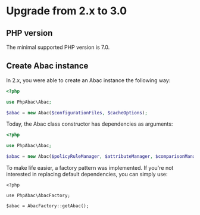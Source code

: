 Upgrade from 2.x to 3.0
=======================

PHP version
---------------

The minimal supported PHP version is 7.0.

Create Abac instance
--------------------

In 2.x, you were able to create an Abac instance the following way:

```php
<?php

use PhpAbac\Abac;

$abac = new Abac($configurationFiles, $cacheOptions);
```

Today, the Abac class constructor has dependencies as arguments:

```php
<?php

use PhpAbac\Abac;

$abac = new Abac($policyRuleManager, $attributeManager, $comparisonManager, $cacheManager);
```

To make life easier, a factory pattern was implemented. If you're not interested in replacing default dependencies, you can simply use:

```
<?php

use PhpAbac\AbacFactory;

$abac = AbacFactory::getAbac();
```
